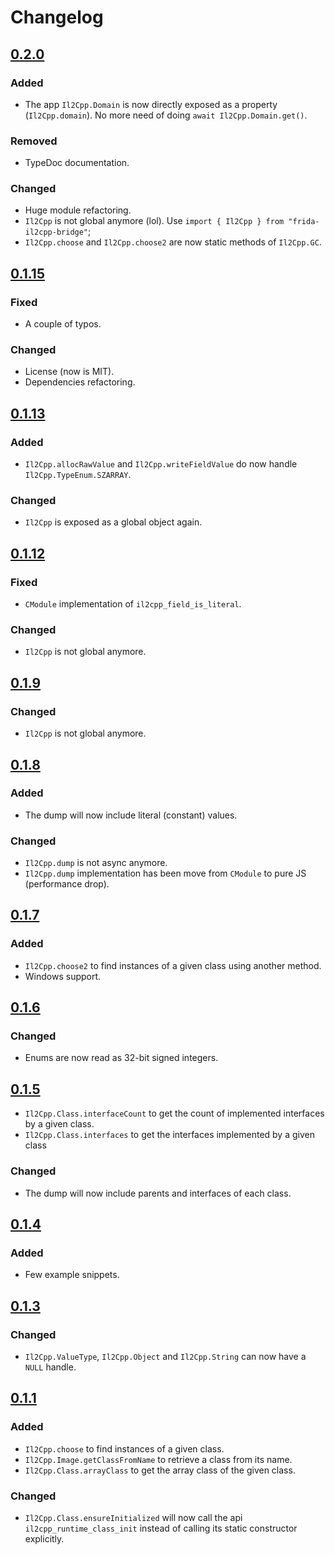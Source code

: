 # Changelog

## [0.2.0]

### Added
- The app `Il2Cpp.Domain` is now directly exposed as a property (`Il2Cpp.domain`). No more need of doing `await
 Il2Cpp.Domain.get()`.

### Removed
- TypeDoc documentation.

### Changed
- Huge module refactoring.
- `Il2Cpp` is not global anymore (lol). Use `import { Il2Cpp } from "frida-il2cpp-bridge"`;
- `Il2Cpp.choose` and `Il2Cpp.choose2` are now static methods of `Il2Cpp.GC`.

## [0.1.15]

### Fixed
- A couple of typos.

### Changed
- License (now is MIT).
- Dependencies refactoring.

## [0.1.13]

### Added
- `Il2Cpp.allocRawValue` and `Il2Cpp.writeFieldValue` do now handle `Il2Cpp.TypeEnum.SZARRAY`.

### Changed
 - `Il2Cpp` is exposed as a global object again.

## [0.1.12]

### Fixed
- `CModule` implementation of `il2cpp_field_is_literal`.

### Changed
 - `Il2Cpp` is not global anymore.
 
## [0.1.9]

### Changed
 - `Il2Cpp` is not global anymore.

## [0.1.8]

### Added
 - The dump will now include
    literal (constant) values.

### Changed
 - `Il2Cpp.dump` is not async anymore.
 - `Il2Cpp.dump` implementation has been move from `CModule` to pure JS (performance drop).

## [0.1.7]

### Added
 - `Il2Cpp.choose2` to find instances of a given class using another method.
 - Windows support.
 
## [0.1.6]

### Changed
 - Enums are now read as 32-bit signed integers.

## [0.1.5]

- `Il2Cpp.Class.interfaceCount` to get the count of implemented interfaces by a given class.
- `Il2Cpp.Class.interfaces` to get the interfaces implemented by a given class

 ### Changed
 - The dump will now include parents and
    interfaces of each class.

## [0.1.4]

### Added 

- Few example snippets.

## [0.1.3] 

### Changed
 - `Il2Cpp.ValueType`, `Il2Cpp.Object` and `Il2Cpp.String` can now have a `NULL` handle.

## [0.1.1] 

### Added
 - `Il2Cpp.choose` to find instances of a given class.
 - `Il2Cpp.Image.getClassFromName` to retrieve a class from its name.
 - `Il2Cpp.Class.arrayClass` to get the array class of the given class.
 
### Changed
 - `Il2Cpp.Class.ensureInitialized` will now call the api `il2cpp_runtime_class_init` instead of calling its static
  constructor explicitly.


[0.2.0]: https://github.com/vfsfitvnm/frida-il2cpp-bridge/compare/60c4ac7..HEAD
[0.1.15]: https://github.com/vfsfitvnm/frida-il2cpp-bridge/compare/60c4ac7..HEAD
[0.1.13]: https://github.com/vfsfitvnm/frida-il2cpp-bridge/compare/fe8e02a..60c4ac7
[0.1.12]: https://github.com/vfsfitvnm/frida-il2cpp-bridge/compare/a6a202a..fe8e02a
[0.1.9]: https://github.com/vfsfitvnm/frida-il2cpp-bridge/compare/4d1a678..a6a202a
[0.1.8]: https://github.com/vfsfitvnm/frida-il2cpp-bridge/compare/667237d..4d1a678
[0.1.7]: https://github.com/vfsfitvnm/frida-il2cpp-bridge/compare/fae6029..667237d
[0.1.6]: https://github.com/vfsfitvnm/frida-il2cpp-bridge/compare/4502c50..fae6029
[0.1.5]: https://github.com/vfsfitvnm/frida-il2cpp-bridge/compare/a0e8652..4502c50
[0.1.4]: https://github.com/vfsfitvnm/frida-il2cpp-bridge/compare/5cc7c99..a0e8652
[0.1.3]: https://github.com/vfsfitvnm/frida-il2cpp-bridge/compare/31673d1..5cc7c99
[0.1.1]: https://github.com/vfsfitvnm/frida-il2cpp-bridge/compare/3c12b51..31673d1